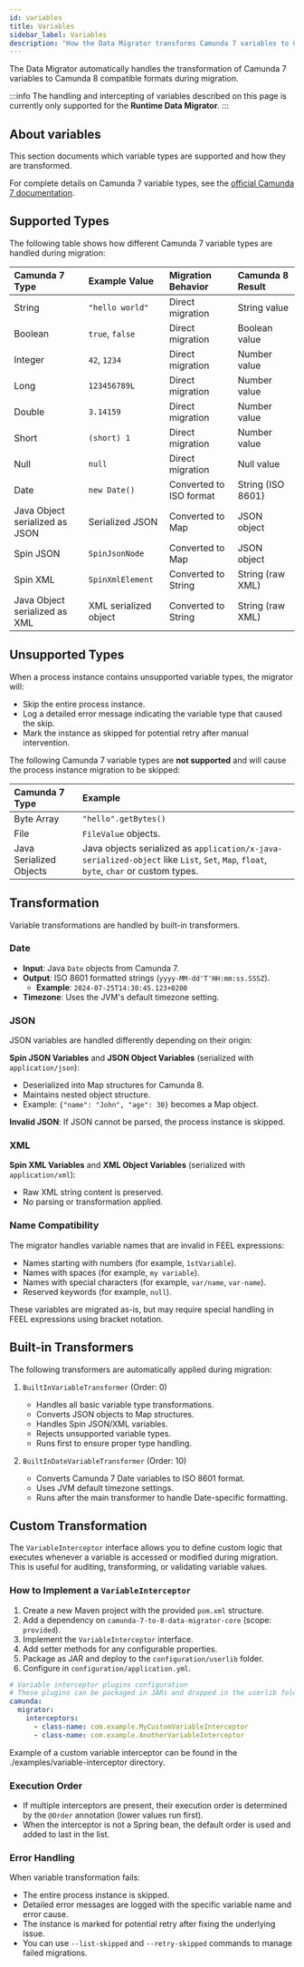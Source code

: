 ```yaml
---
id: variables
title: Variables
sidebar_label: Variables
description: "How the Data Migrator transforms Camunda 7 variables to Camunda 8."
---
```


The Data Migrator automatically handles the transformation of Camunda 7 variables to Camunda 8 compatible formats during migration.

:::info
The handling and intercepting of variables described on this page is currently only supported for the **Runtime Data Migrator**.
:::

## About variables

This section documents which variable types are supported and how they are transformed.

For complete details on Camunda 7 variable types, see the [official Camunda 7 documentation](https://docs.camunda.org/manual/latest/user-guide/process-engine/variables/#supported-variable-values).

## Supported Types

The following table shows how different Camunda 7 variable types are handled during migration:

| Camunda 7 Type                 | Example Value         | Migration Behavior      | Camunda 8 Result  |
| :----------------------------- | :-------------------- | :---------------------- | :---------------- |
| String                         | `"hello world"`       | Direct migration        | String value      |
| Boolean                        | `true`, `false`       | Direct migration        | Boolean value     |
| Integer                        | `42`, `1234`          | Direct migration        | Number value      |
| Long                           | `123456789L`          | Direct migration        | Number value      |
| Double                         | `3.14159`             | Direct migration        | Number value      |
| Short                          | `(short) 1`           | Direct migration        | Number value      |
| Null                           | `null`                | Direct migration        | Null value        |
| Date                           | `new Date()`          | Converted to ISO format | String (ISO 8601) |
| Java Object serialized as JSON | Serialized JSON       | Converted to Map        | JSON object       |
| Spin JSON                      | `SpinJsonNode`        | Converted to Map        | JSON object       |
| Spin XML                       | `SpinXmlElement`      | Converted to String     | String (raw XML)  |
| Java Object serialized as XML  | XML serialized object | Converted to String     | String (raw XML)  |

## Unsupported Types

When a process instance contains unsupported variable types, the migrator will:

- Skip the entire process instance.
- Log a detailed error message indicating the variable type that caused the skip.
- Mark the instance as skipped for potential retry after manual intervention.

The following Camunda 7 variable types are **not supported** and will cause the process instance migration to be skipped:

| Camunda 7 Type          | Example                                                                                                                               |
| :---------------------- | :------------------------------------------------------------------------------------------------------------------------------------ |
| Byte Array              | `"hello".getBytes()`                                                                                                                  |
| File                    | `FileValue` objects.                                                                                                                  |
| Java Serialized Objects | Java objects serialized as `application/x-java-serialized-object` like `List`, `Set`, `Map`, `float`, `byte`, `char` or custom types. |

## Transformation

Variable transformations are handled by built-in transformers.

### Date

- **Input**: Java `Date` objects from Camunda 7.
- **Output**: ISO 8601 formatted strings (`yyyy-MM-dd'T'HH:mm:ss.SSSZ`).
  - **Example**: `2024-07-25T14:30:45.123+0200`
- **Timezone**: Uses the JVM's default timezone setting.

### JSON

JSON variables are handled differently depending on their origin:

**Spin JSON Variables** and **JSON Object Variables** (serialized with `application/json`):

- Deserialized into Map structures for Camunda 8.
- Maintains nested object structure.
- Example: `{"name": "John", "age": 30}` becomes a Map object.

**Invalid JSON**:
If JSON cannot be parsed, the process instance is skipped.

### XML

**Spin XML Variables** and **XML Object Variables** (serialized with `application/xml`):

- Raw XML string content is preserved.
- No parsing or transformation applied.

### Name Compatibility

The migrator handles variable names that are invalid in FEEL expressions:

- Names starting with numbers (for example, `1stVariable`).
- Names with spaces (for example, `my variable`).
- Names with special characters (for example, `var/name`, `var-name`).
- Reserved keywords (for example, `null`).

These variables are migrated as-is, but may require special handling in FEEL expressions using bracket notation.

## Built-in Transformers

The following transformers are automatically applied during migration:

1. `BuiltInVariableTransformer` (Order: 0)
   - Handles all basic variable type transformations.
   - Converts JSON objects to Map structures.
   - Handles Spin JSON/XML variables.
   - Rejects unsupported variable types.
   - Runs first to ensure proper type handling.

2. `BuiltInDateVariableTransformer` (Order: 10)
   - Converts Camunda 7 Date variables to ISO 8601 format.
   - Uses JVM default timezone settings.
   - Runs after the main transformer to handle Date-specific formatting.

## Custom Transformation

The `VariableInterceptor` interface allows you to define custom logic that executes whenever a variable is accessed or modified during migration. This is useful for auditing, transforming, or validating variable values.

### How to Implement a `VariableInterceptor`

1. Create a new Maven project with the provided `pom.xml` structure.
2. Add a dependency on `camunda-7-to-8-data-migrator-core` (scope: `provided`).
3. Implement the `VariableInterceptor` interface.
4. Add setter methods for any configurable properties.
5. Package as JAR and deploy to the `configuration/userlib` folder.
6. Configure in `configuration/application.yml`.

```yaml
# Variable interceptor plugins configuration
# These plugins can be packaged in JARs and dropped in the userlib folder
camunda:
  migrator:
    interceptors:
      - class-name: com.example.MyCustomVariableInterceptor
      - class-name: com.example.AnotherVariableInterceptor
```

Example of a custom variable interceptor can be found in the ./examples/variable-interceptor directory.

### Execution Order

- If multiple interceptors are present, their execution order is determined by the `@Order` annotation (lower values run first).
- When the interceptor is not a Spring bean, the default order is used and added to last in the list.

### Error Handling

When variable transformation fails:

- The entire process instance is skipped.
- Detailed error messages are logged with the specific variable name and error cause.
- The instance is marked for potential retry after fixing the underlying issue.
- You can use `--list-skipped` and `--retry-skipped` commands to manage failed migrations.
